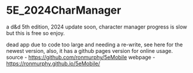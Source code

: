 # 5E_2024CharManager
a d&amp;d 5th edition, 2024 update soon, character manager
progress is slow but this is free so enjoy.

dead app due to code too large and needing a re-write, see here for the newest version, also, it has a github pages version for online usage.  
source - https://github.com/ronmurphy/5eMobile
webpage - https://ronmurphy.github.io/5eMobile/
